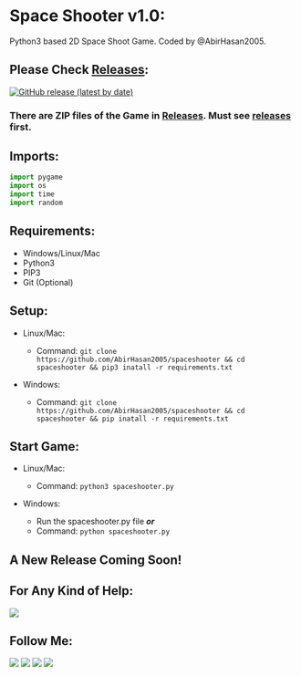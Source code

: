 # Space Shooter v1.0:
Python3 based 2D Space Shoot Game. Coded by @AbirHasan2005.

## Please Check [Releases](https://github.com/AbirHasan2005/spaceshooter/releases):
[![GitHub release (latest by date)](https://img.shields.io/github/v/release/AbirHasan2005/spaceshooter)](https://github.com/AbirHasan2005/spaceshooter/releases)

### There are ZIP files of the Game in [Releases](https://github.com/AbirHasan2005/spaceshooter/releases). Must see [releases](https://github.com/AbirHasan2005/spaceshooter/releases) first.

## Imports:
```python
import pygame
import os
import time
import random
```

## Requirements:
- Windows/Linux/Mac
- Python3 
- PIP3
- Git (Optional)

## Setup:
- Linux/Mac:
	- Command: `git clone https://github.com/AbirHasan2005/spaceshooter && cd spaceshooter && pip3 inatall -r requirements.txt`

- Windows:
	- Command: `git clone https://github.com/AbirHasan2005/spaceshooter && cd spaceshooter && pip inatall -r requirements.txt`

## Start Game:
- Linux/Mac:
	- Command: `python3 spaceshooter.py`

- Windows:
	- Run the spaceshooter.py file ***or***
	- Command: `python spaceshooter.py`

## A New Release Coming Soon!

## For Any Kind of Help:
<a href="https://t.me/linux_repo"><img src="https://img.shields.io/badge/Telegram-Join%20Telegram%20Group-blue.svg?logo=telegram"></a>

## Follow Me:
<a href="https://github.com/AbirHasan2005"><img src="https://img.shields.io/badge/GitHub-Follow%20on%20GitHub-inactive.svg?logo=github"></a>
<a href="https://twitter.com/AbirHasan2005"><img src="https://img.shields.io/badge/Twitter-Follow%20on%20Twitter-informational.svg?logo=twitter"></a>
<a href="https://facebook.com/AbirHasan2005"><img src="https://img.shields.io/badge/Facebook-Follow%20on%20Facebook-blue.svg?logo=facebook"></a>
<a href="https://instagram.com/AbirHasan2005"><img src="https://img.shields.io/badge/Instagram-Follow%20on%20Instagram-important.svg?logo=instagram"></a>